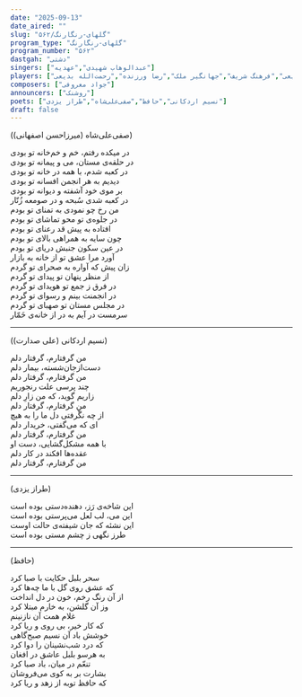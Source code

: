 ```yaml
---
date: "2025-09-13"
date_aired: ""
slug: "گلهای-رنگارنگ/۵۶۲"
program_type: "گلهای-رنگارنگ"
program_number: "۵۶۲"
dastgah: "دشتی"
singers: ["عبدالوهاب شهیدی","عهدیه"]
players: ["حبیب‌الله بدیعی","فرهنگ شریف","جهانگیر ملک","رضا ورزنده","رحمت‌الله بدیعی"]
composers: ["جواد معروفی"]
announcers: ["روشنک"]
poets: ["نسیم اردکانی","حافظ","صفی‌علی‌شاه","طراز یزدی"]
draft: false
---
```


(صفی‌علی‌شاه (میرزاحسن اصفهانی))

در میکده رفتم، خم و خم‌خانه تو بودی  
در حلقه‌ی مستان، می و پیمانه تو بودی  
در کعبه شدم، با همه در خانه تو بودی  
دیدیم به هر انجمن افسانه تو بودی  
بر موی خود آشفته و دیوانه تو بودی  
در کعبه شدی سُبحه و در صومعه زُنّار  
من رخ چو نمودی به تمنای تو بودم  
در جلوه‌ی تو محو تماشای تو بودم  
افتاده به پیش قد رعنای تو بودم  
چون سایه به همراهی بالای تو بودم  
در عین سکون جنبش دریای تو بودم  
آورد مرا عشق تو از خانه به بازار  
زان پیش که آواره به صحرای تو گردم  
از منظر پنهان تو پیدای تو گردم  
در فرق ز جمع تو هویدای تو گردم  
در انجمنت بینم و رسوای تو گردم  
در مجلس مستان تو صهبای تو گردم  
سرمست در آیم به در از خانه‌ی خَمّار  

---

(نسیم اردکانی (علی صدارت))

من گرفتارم، گرفتار دلم  
دست‌از‌جان‌شسته، بیمار دلم  
من گرفتارم، گرفتار دلم    
چند پرسی علت رنجوریم  
زاریم گوید، که من زارِ دلم  
من گرفتارم، گرفتار دلم  
از چه نگْرفتی دل ما را به هیچ  
ای که می‌گفتی، خریدار دلم   
من گرفتارم، گرفتار دلم  
با همه مشکل‌گشایی، دست او  
عقده‌ها افکند در کار دلم  
من گرفتارم، گرفتار دلم   

---

(طراز یزدی)

این شاخه‌ی رَز، دهنده‌دستی بوده است  
این می، لب لعل می‌پرستی بوده است  
این نشئه که جان شیفته‌ی حالت اوست  
طرز نگهی ز چشم مستی بوده است  

---
 
(حافظ)

سحر بلبل حکایت با صبا کرد  
که عشق روی گل با ما چه‌ها کرد  
از آن رنگ رخم، خون در دل انداخت  
وز آن گلشن، به خارم مبتلا کرد  
غلام همت آن نازنینم  
که کار خیر، بی روی و ریا کرد  
خوشش باد آن نسیم صبح‌گاهی  
که درد شب‌نشینان را دوا کرد  
به هرسو بلبل عاشق در افغان  
تنعّم در میان، باد صبا کرد  
بشارت بر به کوی می‌فروشان  
که حافظ توبه از زهد و ریا کرد
